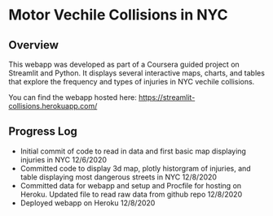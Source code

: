 # Motor Vechile Collisions in NYC

## Overview
This webapp was developed as part of a Coursera guided project on Streamlit and Python. It displays several interactive maps, charts, and tables that explore the frequency and types of injuries in NYC vechile collisions. 

You can find the webapp hosted here: https://streamlit-collisions.herokuapp.com/

## Progress Log
- Initial commit of code to read in data and first basic map displaying injuries in NYC 12/6/2020
- Committed code to display 3d map, plotly historgram of injuries, and table displaying most dangerous streets in NYC 12/8/2020
- Committed data for webapp and setup and Procfile for hosting on Heroku. Updated file to read raw data from github repo 12/8/2020
- Deployed webapp on Heroku 12/8/2020
